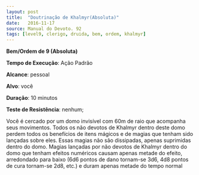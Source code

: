 ```yaml
---
layout: post
title:  "Doutrinação de Khalmyr(Absoluta)"
date:   2016-11-17
source: Manual do Devoto. 92
tags: [level9, clerigo, druida, bem, ordem, khalmyr]
---
```


**Bem/Ordem de 9 (Absoluta)**

**Tempo de Execução**: Ação Padrão

**Alcance**: pessoal

**Alvo**: você

**Duração**: 10 minutos

**Teste de Resistência**: nenhum;

Você é cercado por um domo invisível com 60m de raio que acompanha seus movimentos. Todos os não devotos de Khalmyr dentro deste domo perdem todos os benefícios de itens mágicos e de magias que tenham sido lançadas sobre eles. Essas magias não são dissipadas, apenas suprimidas dentro do domo. 
Magias lançadas por não devotos de Khalmyr dentro do domo que tenham efeitos numéricos causam apenas metade do efeito, arredondado para baixo (6d6 pontos de dano tornam-se 3d6, 4d8 pontos de cura tornam-se 2d8, etc.) e duram apenas metade do tempo normal